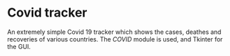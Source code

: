 # Covid tracker

An extremely simple Covid 19 tracker which shows the cases, deathes and recoveries of various countries. The *COVID* module is used, and Tkinter for the GUI. 
